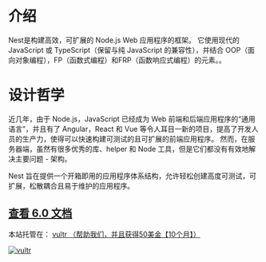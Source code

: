 # 介绍

Nest是构建高效，可扩展的 Node.js Web 应用程序的框架。 它使用现代的 JavaScript 或 TypeScript（保留与纯 JavaScript 的兼容性），并结合 OOP（面向对象编程），FP（函数式编程）和FRP（函数响应式编程）的元素。。

# 设计哲学

近几年，由于 Node.js，JavaScript 已经成为 Web 前端和后端应用程序的“通用语言”，并且有了 Angular，React 和 Vue 等令人耳目一新的项目，提高了开发人员的生产力，使得可以快速构建可测试的且可扩展的前端应用程序。 然而，在服务器端，虽然有很多优秀的库、helper 和 Node 工具，但是它们都没有有效地解决主要问题 - 架构。

Nest 旨在提供一个开箱即用的应用程序体系结构，允许轻松创建高度可测试，可扩展，松散耦合且易于维护的应用程序。

## [查看 6.0 文档](/6/)


本站托管在： [vultr   （帮助我们，并且获得50美金【10个月】）](https://www.vultr.com/?ref=7786172-4F)

[![vultr](https://www.vultr.com/media/banner_1.png)](https://www.vultr.com/?ref=7815855-4F)
